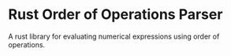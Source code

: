 # Rust Order of Operations Parser
A rust library for evaluating numerical expressions using order of operations.
